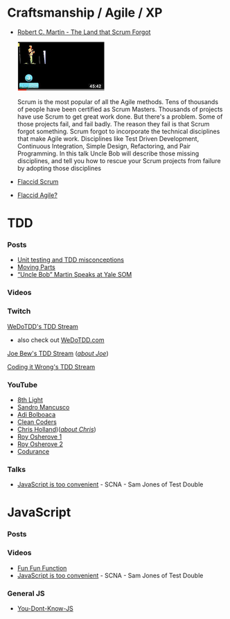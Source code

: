 # Craftsmanship / Agile / XP

- [Robert C. Martin - The Land that Scrum Forgot](https://www.youtube.com/watch?v=hG4LH6P8Syk)

    <img src="images/land-that-scrum-forgot.png" width="200" height="113" title="Land That Scrum Forgot Keynote">

    Scrum is the most popular of all the Agile methods. Tens of thousands of people have been certified as Scrum Masters. Thousands of projects have use Scrum to get great work done. But there's a problem. Some of those projects fail, and fail badly. The reason they fail is that Scrum forgot something. Scrum forgot to incorporate the technical disciplines that make Agile work. Disciplines like Test Driven Development, Continuous Integration, Simple Design, Refactoring, and Pair Programming. In this talk Uncle Bob will describe those missing disciplines, and tell you how to rescue your Scrum projects from failure by adopting those disciplines
- [Flaccid Scrum](https://martinfowler.com/bliki/FlaccidScrum.html)
- [Flaccid Agile?](https://medium.com/@marko.bjelac/flaccid-agile-308be2982174)

# TDD

### Posts
- [Unit testing and TDD misconceptions](https://www.linkedin.com/pulse/unit-testing-tdd-misconceptions-marko-bjelac/)
- [Moving Parts](http://bit.ly/parts-moving)
- [“Uncle Bob” Martin Speaks at Yale SOM](https://som.yale.edu/news/2014/09/uncle-bob-martin-speaks-yale-som)

### Videos


### Twitch
[WeDoTDD's TDD Stream](https://www.twitch.tv/wedotdd)
- also check out [WeDoTDD.com](WeDoTDD.com)

[Joe Bew's TDD Stream](https://www.twitch.tv/videos/295109802) (*[about Joe](https://joebew42.github.io/twitch/about/)*)

[Coding it Wrong's TDD Stream](https://www.twitch.tv/videos/295562825)

### YouTube

- [8th Light](https://www.youtube.com/channel/UClJNsSHF9yR-MU4v-VosZ1A/videos)
- [Sandro Mancusco](https://www.youtube.com/user/sandromancuso/videos)
- [Adi Bolboaca](https://www.youtube.com/channel/UC7H7P2tu2i3Wnz-ZBdnO13Q)
- [Clean Coders](https://www.youtube.com/user/cleancoders/videos)
- [Chris Holland](https://www.youtube.com/channel/UCtGq0kpqgpc83ShN_rZQFbA))(*[about Chris](https://twitter.com/chrisholland)*)
- [Roy Osherove 1](https://www.youtube.com/channel/UCM9Jz0z1IXlgGy_CY3wGRWA)
- [Roy Osherove 2](https://www.youtube.com/channel/UCuDFkDK8Y_CQFV2zPHfhWIQ?pbjreload=10)
- [Codurance](https://www.youtube.com/channel/UCacyhBPMQpC4Vi-WqtrRpBw)

### Talks
- [JavaScript is too convenient](https://vimeo.com/267418198?activityReferer=1) -  SCNA - Sam Jones of Test Double

# JavaScript
### Posts
### Videos
- [Fun Fun Function](https://www.youtube.com/channel/UCO1cgjhGzsSYb1rsB4bFe4Q)
- [JavaScript is too convenient](https://vimeo.com/267418198?activityReferer=1) -  SCNA - Sam Jones of Test Double

### General JS
- [You-Dont-Know-JS](https://github.com/getify/You-Dont-Know-JS)



